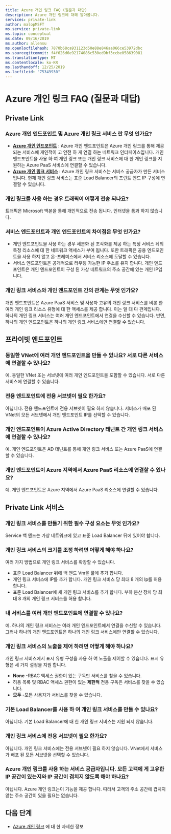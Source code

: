 ```yaml
---
title: Azure 개인 링크 FAQ (질문과 대답)
description: Azure 개인 링크에 대해 알아봅니다.
services: private-link
author: malopMSFT
ms.service: private-link
ms.topic: conceptual
ms.date: 09/16/2019
ms.author: allensu
ms.openlocfilehash: 7870b68ca931123d50e88e846aa066ce53972dbc
ms.sourcegitcommit: f4f626d6e92174086c530ed9bf3ccbe058639081
ms.translationtype: MT
ms.contentlocale: ko-KR
ms.lasthandoff: 12/25/2019
ms.locfileid: "75349930"
---
```

# <a name="azure-private-link-frequently-asked-questions-faq"></a>Azure 개인 링크 FAQ (질문과 대답)

## <a name="private-link"></a>Private Link

### <a name="what-is-azure-private-endpoint-and-azure-private-link-service"></a>Azure 개인 엔드포인트 및 Azure 개인 링크 서비스 란 무엇 인가요?

- **[Azure 개인 엔드포인트](private-endpoint-overview.md)** : Azure 개인 엔드포인트은 Azure 개인 링크를 통해 제공 되는 서비스에 개인적이 고 안전 하 게 연결 하는 네트워크 인터페이스입니다. 개인 엔드포인트을 사용 하 여 개인 링크 또는 개인 링크 서비스에 대 한 개인 링크를 지 원하는 Azure PaaS 서비스에 연결할 수 있습니다.
- **[Azure 개인 링크 서비스](private-link-service-overview.md)** : Azure 개인 링크 서비스는 서비스 공급자가 만든 서비스입니다. 현재 개인 링크 서비스는 표준 Load Balancer의 프런트 엔드 IP 구성에 연결할 수 있습니다. 

### <a name="how-is-traffic-being-sent-when-using-private-link"></a>개인 링크를 사용 하는 경우 트래픽이 어떻게 전송 되나요?
트래픽은 Microsoft 백본을 통해 개인적으로 전송 됩니다. 인터넷을 통과 하지 않습니다.  
 
### <a name="what-is-the-difference-between-a-service-endpoints-and-a-private-endpoints"></a>서비스 엔드포인트과 개인 엔드포인트의 차이점은 무엇 인가요?
- 개인 엔드포인트을 사용 하는 경우 세분화 된 조각화를 제공 하는 특정 서비스 뒤의 특정 리소스에 대 한 네트워크 액세스가 부여 됩니다. 또한 트래픽은 공용 엔드포인트을 사용 하지 않고 온-프레미스에서 서비스 리소스에 도달할 수 있습니다.
- 서비스 엔드포인트은 공개적으로 라우팅 가능한 IP 주소를 유지 합니다.  개인 엔드포인트은 개인 엔드포인트이 구성 된 가상 네트워크의 주소 공간에 있는 개인 IP입니다.

### <a name="what-is-the-relationship-between-private-link-service-and-private-endpoint"></a>개인 링크 서비스와 개인 엔드포인트 간의 관계는 무엇 인가요?
개인 엔드포인트은 Azure PaaS 서비스 및 사용자 고유의 개인 링크 서비스를 비롯 한 여러 개인 링크 리소스 유형에 대 한 액세스를 제공 합니다. 이는 일 대 다 관계입니다. 하나의 개인 링크 서비스는 여러 개인 엔드포인트에서 연결을 수신할 수 있습니다. 반면, 하나의 개인 엔드포인트은 하나의 개인 링크 서비스에만 연결할 수 있습니다.    

## <a name="private-endpoint"></a>프라이빗 엔드포인트 
 
### <a name="can-i-create-multiple-private-endpoints-in-same-vnet-can-they-connect-to-different-services"></a>동일한 VNet에 여러 개인 엔드포인트을 만들 수 있나요? 서로 다른 서비스에 연결할 수 있나요? 
예. 동일한 VNet 또는 서브넷에 여러 개인 엔드포인트을 포함할 수 있습니다. 서로 다른 서비스에 연결할 수 있습니다.  
 
### <a name="do-i-require-a-dedicated-subnet-for-private-endpoints"></a>전용 엔드포인트에 전용 서브넷이 필요 한가요? 
아닙니다. 전용 엔드포인트에 전용 서브넷이 필요 하지 않습니다. 서비스가 배포 된 VNet의 모든 서브넷에서 개인 엔드포인트 IP를 선택할 수 있습니다.  
 
### <a name="can-private-endpoint-connect-to-private-link-service-across-azure-active-directory-tenants"></a>개인 엔드포인트이 Azure Active Directory 테넌트 간 개인 링크 서비스에 연결할 수 있나요? 
예. 개인 엔드포인트은 AD 테넌트를 통해 개인 링크 서비스 또는 Azure PaaS에 연결할 수 있습니다.  
 
### <a name="can-private-endpoint-connect-to-azure-paas-resources-across-azure-regions"></a>개인 엔드포인트이 Azure 지역에서 Azure PaaS 리소스에 연결할 수 있나요?
예. 개인 엔드포인트은 Azure 지역에서 Azure PaaS 리소스에 연결할 수 있습니다.

## <a name="private-link-service"></a>Private Link 서비스
 
### <a name="what-are-the-pre-requisites-for-creating-a-private-link-service"></a>개인 링크 서비스를 만들기 위한 필수 구성 요소는 무엇 인가요? 
Service 백 엔드는 가상 네트워크에 있고 표준 Load Balancer 뒤에 있어야 합니다.
 
### <a name="how-can-i-scale-my-private-link-service"></a>개인 링크 서비스의 크기를 조정 하려면 어떻게 해야 하나요? 
여러 가지 방법으로 개인 링크 서비스를 확장할 수 있습니다. 
- 표준 Load Balancer 뒤에 백 엔드 Vm을 풀에 추가 합니다. 
- 개인 링크 서비스에 IP를 추가 합니다. 개인 링크 서비스 당 최대 8 개의 Ip를 허용 합니다.  
- 표준 Load Balancer에 새 개인 링크 서비스를 추가 합니다. 부하 분산 장치 당 최대 8 개의 개인 링크 서비스를 허용 합니다.   

### <a name="can-i-connect-my-service-to-multiple-private-endpoints"></a>내 서비스를 여러 개인 엔드포인트에 연결할 수 있나요?
예. 하나의 개인 링크 서비스는 여러 개인 엔드포인트에서 연결을 수신할 수 있습니다. 그러나 하나의 개인 엔드포인트은 하나의 개인 링크 서비스에만 연결할 수 있습니다.  
 
### <a name="how-should-i-control-the-exposure-of-my-private-link-service"></a>개인 링크 서비스의 노출을 제어 하려면 어떻게 해야 하나요?
개인 링크 서비스에서 표시 유형 구성을 사용 하 여 노출을 제어할 수 있습니다. 표시 유형은 세 가지 설정을 지원 합니다.

- **None** -RBAC 액세스 권한이 있는 구독만 서비스를 찾을 수 있습니다. 
- 허용 목록 및 RBAC 액세스 권한이 있는 **제한적** 전용 구독은 서비스를 찾을 수 있습니다. 
- **모두** -모든 사용자가 서비스를 찾을 수 있습니다. 
 
### <a name="can-i-create-a-private-link-service-with-basic-load-balancer"></a>기본 Load Balancer를 사용 하 여 개인 링크 서비스를 만들 수 있나요? 
아닙니다. 기본 Load Balancer에 대 한 개인 링크 서비스는 지원 되지 않습니다.
 
### <a name="is-a-dedicated-subnet-required-for-private-link-service"></a>개인 링크 서비스에 전용 서브넷이 필요 한가요? 
아닙니다. 개인 링크 서비스에는 전용 서브넷이 필요 하지 않습니다. VNet에서 서비스가 배포 된 모든 서브넷을 선택할 수 있습니다.   

### <a name="i-am-a-service-provider-using-azure-private-link-do-i-need-to-make-sure-all-my-customers-have-unique-ip-space-and-dont-overlap-with-my-ip-space"></a>Azure 개인 링크를 사용 하는 서비스 공급자입니다. 모든 고객에 게 고유한 IP 공간이 있는지와 IP 공간이 겹치지 않도록 해야 하나요? 
아닙니다. Azure 개인 링크는이 기능을 제공 합니다. 따라서 고객의 주소 공간에 겹치지 않는 주소 공간이 있을 필요는 없습니다. 

##  <a name="next-steps"></a>다음 단계

- [Azure 개인 링크](private-link-overview.md) 에 대 한 자세한 정보
